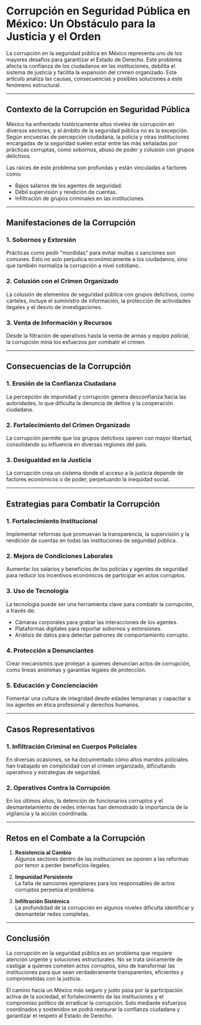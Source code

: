 # Corrupción en Seguridad Pública en México: Un Obstáculo para la Justicia y el Orden

La corrupción en la seguridad pública en México representa uno de los mayores desafíos para garantizar el Estado de Derecho. Este problema afecta la confianza de los ciudadanos en las instituciones, debilita el sistema de justicia y facilita la expansión del crimen organizado. Este artículo analiza las causas, consecuencias y posibles soluciones a este fenómeno estructural.

---

## Contexto de la Corrupción en Seguridad Pública

México ha enfrentado históricamente altos niveles de corrupción en diversos sectores, y el ámbito de la seguridad pública no es la excepción. Según encuestas de percepción ciudadana, la policía y otras instituciones encargadas de la seguridad suelen estar entre las más señaladas por prácticas corruptas, como sobornos, abuso de poder y colusión con grupos delictivos.

Las raíces de este problema son profundas y están vinculadas a factores como:

- Bajos salarios de los agentes de seguridad.
- Débil supervisión y rendición de cuentas.
- Infiltración de grupos criminales en las instituciones.

---

## Manifestaciones de la Corrupción

### 1. **Sobornos y Extorsión**

Prácticas como pedir "mordidas" para evitar multas o sanciones son comunes. Esto no solo perjudica económicamente a los ciudadanos, sino que también normaliza la corrupción a nivel cotidiano.

### 2. **Colusión con el Crimen Organizado**

La colusión de elementos de seguridad pública con grupos delictivos, como cárteles, incluye el suministro de información, la protección de actividades ilegales y el desvío de investigaciones.

### 3. **Venta de Información y Recursos**

Desde la filtración de operativos hasta la venta de armas y equipo policial, la corrupción mina los esfuerzos por combatir el crimen.

---

## Consecuencias de la Corrupción

### 1. **Erosión de la Confianza Ciudadana**

La percepción de impunidad y corrupción genera desconfianza hacia las autoridades, lo que dificulta la denuncia de delitos y la cooperación ciudadana.

### 2. **Fortalecimiento del Crimen Organizado**

La corrupción permite que los grupos delictivos operen con mayor libertad, consolidando su influencia en diversas regiones del país.

### 3. **Desigualdad en la Justicia**

La corrupción crea un sistema donde el acceso a la justicia depende de factores económicos o de poder, perpetuando la inequidad social.

---

## Estrategias para Combatir la Corrupción

### 1. **Fortalecimiento Institucional**

Implementar reformas que promuevan la transparencia, la supervisión y la rendición de cuentas en todas las instituciones de seguridad pública.

### 2. **Mejora de Condiciones Laborales**

Aumentar los salarios y beneficios de los policías y agentes de seguridad para reducir los incentivos económicos de participar en actos corruptos.

### 3. **Uso de Tecnología**

La tecnología puede ser una herramienta clave para combatir la corrupción, a través de:

- Cámaras corporales para grabar las interacciones de los agentes.
- Plataformas digitales para reportar sobornos y extorsiones.
- Análisis de datos para detectar patrones de comportamiento corrupto.

### 4. **Protección a Denunciantes**

Crear mecanismos que protejan a quienes denuncian actos de corrupción, como líneas anónimas y garantías legales de protección.

### 5. **Educación y Concienciación**

Fomentar una cultura de integridad desde edades tempranas y capacitar a los agentes en ética profesional y derechos humanos.

---

## Casos Representativos

### 1. **Infiltración Criminal en Cuerpos Policiales**

En diversas ocasiones, se ha documentado cómo altos mandos policiales han trabajado en complicidad con el crimen organizado, dificultando operativos y estrategias de seguridad.

### 2. **Operativos Contra la Corrupción**

En los últimos años, la detención de funcionarios corruptos y el desmantelamiento de redes internas han demostrado la importancia de la vigilancia y la acción coordinada.

---

## Retos en el Combate a la Corrupción

1. **Resistencia al Cambio**  
   Algunos sectores dentro de las instituciones se oponen a las reformas por temor a perder beneficios ilegales.

2. **Impunidad Persistente**  
   La falta de sanciones ejemplares para los responsables de actos corruptos perpetúa el problema.

3. **Infiltración Sistémica**  
   La profundidad de la corrupción en algunos niveles dificulta identificar y desmantelar redes completas.

---

## Conclusión

La corrupción en la seguridad pública es un problema que requiere atención urgente y soluciones estructurales. No se trata únicamente de castigar a quienes cometen actos corruptos, sino de transformar las instituciones para que sean verdaderamente transparentes, eficientes y comprometidas con la justicia.

El camino hacia un México más seguro y justo pasa por la participación activa de la sociedad, el fortalecimiento de las instituciones y el compromiso político de erradicar la corrupción. Solo mediante esfuerzos coordinados y sostenidos se podrá restaurar la confianza ciudadana y garantizar el respeto al Estado de Derecho.
